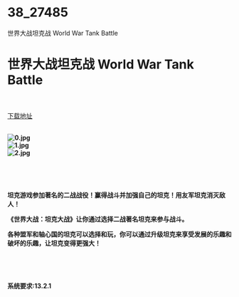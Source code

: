 # 38_27485
世界大战坦克战 World War Tank Battle
# 世界大战坦克战 World War Tank Battle
 <br/></br>
[下载地址](https://www.switch520.cc/article/27485 "下载地址")
<br/></br>

<p><strong><img title="0.jpg" src="https://www.switch520.cc/muke_img/2022_02_25_491705f75b3ab.jpg" alt="0.jpg"></strong><br>
<strong><img title="1.jpg" src="https://www.switch520.cc/muke_img/2022_02_25_8022ee483974a.jpg" alt="1.jpg"></strong><br>
<strong><img title="2.jpg" src="https://www.switch520.cc/muke_img/2022_02_25_19e91c2c0561d.jpg" alt="2.jpg">&nbsp;</strong></p>
<p>&nbsp;</p>
<p>&nbsp;</p>
<p><strong>坦克游戏参加著名的二战战役！赢得战斗并加强自己的坦克！用友军坦克消灭敌人！</strong></p>
<p><strong>《世界大战：坦克大战》让你通过选择二战著名坦克来参与战斗。</strong></p>
<p><strong>各种盟军和轴心国的坦克可以选择和玩，你可以通过升级坦克来享受发展的乐趣和破坏的乐趣，让坦克变得更强大！</strong></p>
<p>&nbsp;</p>
<p>&nbsp;</p>
<p><strong>系统要求:13.2.1</strong></p>



